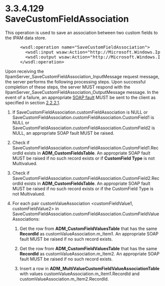 <html dir="LTR" xmlns:mshelp="http://msdn.microsoft.com/mshelp" xmlns:ddue="http://ddue.schemas.microsoft.com/authoring/2003/5" xmlns:xlink="http://www.w3.org/1999/xlink" xmlns:tool="http://www.microsoft.com/tooltip">
 <body>
 <div id="header">
 <h1 class="heading">3.3.4.129 SaveCustomFieldAssociation</h1>
 </div>
 <div id="mainSection">
 <div id="mainBody">
 <div id="allHistory" class="saveHistory"></div>
 <div id="sectionSection0" class="section" name="collapseableSection">
 

<p>This operation is used to save an association between two
custom fields to the IPAM data store. </p>

<dl>
<dd>
<div><pre> &lt;wsdl:operation name=&quot;SaveCustomFieldAssociation&quot;&gt;
   &lt;wsdl:input wsaw:Action=&quot;http://Microsoft.Windows.Ipam/IIpamServer/SaveCustomFieldAssociation&quot; message=&quot;ipam:IIpamServer_SaveCustomFieldAssociation_InputMessage&quot; /&gt;
   &lt;wsdl:output wsaw:Action=&quot;http://Microsoft.Windows.Ipam/IIpamServer/SaveCustomFieldAssociationResponse&quot; message=&quot;ipam:IIpamServer_SaveCustomFieldAssociation_OutputMessage&quot; /&gt;
 &lt;/wsdl:operation&gt; 
</pre></div>
</dd></dl>

<p>Upon receiving the
IIpamServer_SaveCustomFieldAssociation_InputMessage request message, the server
performs the following processing steps. Upon successful completion of these
steps, the server MUST respond with the
IIpamServer_SaveCustomFieldAssociation_OutputMessage message. In the event of a
failure, an appropriate <a href="21b4a631-8f28-420f-822f-c5f879d5046e.md#gt_ec8728a8-1a75-426f-8767-aa1932c7c19f">SOAP
fault</a> MUST be sent to the client as specified in section <a href="a90ad88d-2468-4ac1-bbb9-8f921d15bbc8.md">2.2.2.1</a>.</p>

<ol><li><p><span> </span>If
SaveCustomFieldAssociation.customFieldAssociation is NULL or
SaveCustomFieldAssociation.customFieldAssociation.CustomField1 is NULL or
SaveCustomFieldAssociation.customFieldAssociation.CustomField2 is NULL, an
appropriate SOAP fault MUST be raised.</p>

</li><li><p><span> </span>Check if
SaveCustomFieldAssociation.customFieldAssociation.CustomField1.RecordId exists
in <b>ADM_CustomFieldsTable</b>. An appropriate SOAP fault MUST be raised if no
such record exists or if <b>CustomField Type</b> is not Multivalued.</p>

</li><li><p><span> </span>Check if
SaveCustomFieldAssociation.customFieldAssociation.CustomField2.RecordId exists
in <b>ADM_CustomFieldsTable</b>. An appropriate SOAP fault MUST be raised if no
such record exists or if the CustomField Type is not Multivalued. </p>

</li><li><p><span> </span>For each pair
customValueAssociation &lt;customFieldValue1, customFieldValue2&gt; in
SaveCustomFieldAssociation.customFieldAssociation.CustomFieldValueAssociations:</p>

<ol><li><p><span> 
</span>Get the row from <b>ADM_CustomFieldValuesTable</b> that has the same <b>RecordId</b>
as customValueAssociation.m_Item1. An appropriate SOAP fault MUST be raised if
no such record exists.</p>

</li><li><p><span> 
</span>Get the row from <b>ADM_CustomFieldValuesTable</b> that has the same <b>RecordId</b>
as customValueAssociation.m_Item2. An appropriate SOAP fault MUST be raised if
no such record exists.</p>

</li><li><p><span> 
</span>Insert a row in <b>ADM_MultiValueCustomFieldValueAssociationTable</b>
with values customValueAssociation.m_Item1.RecordId and
customValueAssociation.m_Item2.RecordId.</p>

</li></ol></li></ol>
 </div>
 </div>
 </div>
 </body>
</html>